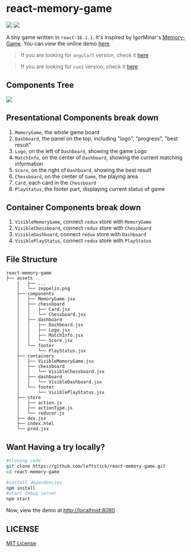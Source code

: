 react-memory-game
==================
![][david-url]
![][license-url]

A tiny game written in `react-16.1.1`. It's inspired by IgorMinar's [Memory-Game](https://github.com/IgorMinar/Memory-Game). You can view the online demo [here](http://leftstick.github.io/react-memory-game).

>If you are looking for `angular5` version, check it [here](https://github.com/leftstick/angular5-memory-game)

>If you are looking for `vue2` version, check it [here](https://github.com/leftstick/vue-memory-game)


## Components Tree ##

![](https://raw.githubusercontent.com/leftstick/react-memory-game/master/docs/img/components.png)


## Presentational Components break down ##

1. `MemoryGame`, the whole game board
2. `Dashboard`, the panel on the top, including "logo", "progress", "best result"
3. `Logo`, on the left of `Dashboard`, showing the game Logo
4. `MatchInfo`, on the center of `Dashboard`, showing the current matching information
5. `Score`, on the right of `Dashboard`, showing the best result
6. `Chessboard`, on the center of `Game`, the playing area
7. `Card`, each card in the `Chessboard`
8. `PlayStatus`, the footer part, displaying current status of game

## Container Components break down ##

1. `VisibleMemoryGame`, connect `redux` store with `MemoryGame`
2. `VisibleChessboard`, connect `redux` store with `Chessboard`
3. `VisibleDashboard`, connect `redux` store with `Dashboard`
4. `VisiblePlayStatus`, connect `redux` store with `PlayStatus`

## File Structure ##

```
react-memory-game
├── assets
    │   ├── ...
    │   └── zeppelin.png
    ├── components
    │   ├── MemoryGame.jsx
    │   ├── chessboard
    │   │   ├── Card.jsx
    │   │   └── Chessboard.jsx
    │   ├── dashboard
    │   │   ├── Dashboard.jsx
    │   │   ├── Logo.jsx
    │   │   ├── MatchInfo.jsx
    │   │   └── Score.jsx
    │   └── footer
    │       └── PlayStatus.jsx
    ├── containers
    │   ├── VisibleMemoryGame.jsx
    │   ├── chessboard
    │   │   └── VisibleChessboard.jsx
    │   ├── dashboard
    │   │   └── VisibleDashboard.jsx
    │   └── footer
    │       └── VisiblePlayStatus.jsx
    ├── store
    │   ├── action.js
    │   ├── actionType.js
    │   └── reducer.js
    ├── dev.jsx
    ├── index.html
    └── prod.jsx
```

## Want Having a try locally? ##

```bash
#cloning code
git clone https://github.com/leftstick/react-memory-game.git
cd react-memory-game

#install dependencies
npm install
#start debug server
npm start
```

Now, view the demo at [http://localhost:8080](http://localhost:8080)


## LICENSE ##

[MIT License](https://raw.githubusercontent.com/leftstick/react-memory-game/master/LICENSE)


[david-url]: https://david-dm.org/leftstick/react-memory-game.png
[license-url]: https://img.shields.io/github/license/leftstick/react-memory-game.svg